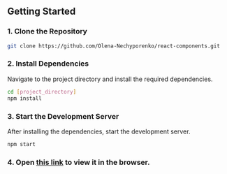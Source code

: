 ## Getting Started

### 1. Clone the Repository

```bash
git clone https://github.com/Olena-Nechyporenko/react-components.git
```

### 2. Install Dependencies

Navigate to the project directory and install the required dependencies.

```bash
cd [project_directory]
npm install
```

### 3. Start the Development Server

After installing the dependencies, start the development server.

```bash
npm start
```

### 4. Open [this link]() to view it in the browser.
